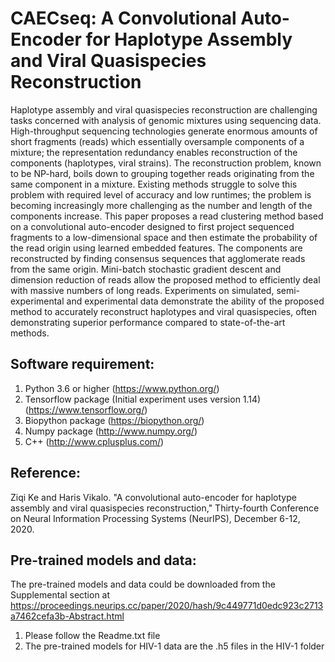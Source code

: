 # CAECseq: A Convolutional Auto-Encoder for Haplotype Assembly and Viral Quasispecies Reconstruction
Haplotype assembly and viral quasispecies reconstruction are challenging tasks concerned with analysis of genomic mixtures using sequencing data. High-throughput sequencing technologies generate enormous amounts of short fragments (reads) which essentially oversample components of a mixture; the representation redundancy enables reconstruction of the components (haplotypes, viral strains). The reconstruction problem, known to be NP-hard, boils down to grouping together reads originating from the same component in a mixture. Existing methods struggle to solve this problem with required level of accuracy and low runtimes; the problem is becoming increasingly more challenging as the number and length of the components increase. This paper proposes a read clustering method based on a convolutional auto-encoder designed to first project sequenced fragments to a low-dimensional space and then estimate the probability of the read origin using learned embedded features. The components are reconstructed by finding consensus sequences that agglomerate reads from the same origin. Mini-batch stochastic gradient descent and dimension reduction of reads allow the proposed method to efficiently deal with massive numbers of long reads. Experiments on simulated, semi-experimental and experimental data demonstrate the ability of the proposed method to accurately reconstruct haplotypes and viral quasispecies, often demonstrating superior performance compared to state-of-the-art methods.

Software requirement:
-----------------
1. Python 3.6 or higher (https://www.python.org/)
2. Tensorflow package (Initial experiment uses version 1.14) (https://www.tensorflow.org/)
3. Biopython package (https://biopython.org/)
4. Numpy package (http://www.numpy.org/)
5. C++ (http://www.cplusplus.com/)

Reference:
-----------------
Ziqi Ke and Haris Vikalo. "A convolutional auto-encoder for haplotype assembly and viral quasispecies reconstruction," Thirty-fourth Conference on Neural Information Processing Systems (NeurIPS), December 6-12, 2020.<br/>

Pre-trained models and data:
-----------------
The pre-trained models and data could be downloaded from the Supplemental section at https://proceedings.neurips.cc/paper/2020/hash/9c449771d0edc923c2713a7462cefa3b-Abstract.html
1. Please follow the Readme.txt file
2. The pre-trained models for HIV-1 data are the .h5 files in the HIV-1 folder
